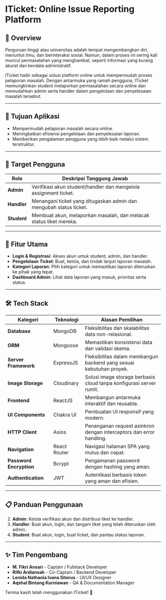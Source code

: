 # ITicket: Online Issue Reporting Platform

## 📘 **Overview**

Perguruan tinggi atau universitas adalah tempat mengembangkan diri, menuntut ilmu, dan berinteraksi sosial. Namun, dalam proses ini sering kali muncul permasalahan yang menghambat, seperti informasi yang kurang akurat dan kendala administratif.

ITicket hadir sebagai solusi platform online untuk mempermudah proses pelaporan masalah. Dengan antarmuka yang ramah pengguna, ITicket memungkinkan student melaporkan permasalahan secara online dan memudahkan admin serta handler dalam pengelolaan dan penyelesaian masalah tersebut.

---

## 🎯 **Tujuan Aplikasi**

- Mempermudah pelaporan masalah secara online.
- Meningkatkan efisiensi pengelolaan dan penyelesaian laporan.
- Memberikan pengalaman pengguna yang lebih baik melalui sistem terstruktur.

---

## 👥 **Target Pengguna**

| **Role**    | **Deskripsi Tanggung Jawab**                                       |
| ----------- | ------------------------------------------------------------------ |
| **Admin**   | Verifikasi akun student/handler dan mengelola assignment ticket.   |
| **Handler** | Menangani ticket yang ditugaskan admin dan mengubah status ticket. |
| **Student** | Membuat akun, melaporkan masalah, dan melacak status tiket mereka. |

---

## 🚀 **Fitur Utama**

- **Login & Registrasi**: Akses akun untuk student, admin, dan handler.
- **Pengelolaan Ticket**: Buat, kelola, dan tindak lanjuti laporan masalah.
- **Kategori Laporan**: Pilih kategori untuk memastikan laporan diteruskan ke pihak yang tepat.
- **Dashboard Admin**: Lihat data laporan yang masuk, prioritas serta status.

---

## 🛠️ **Tech Stack**

| **Kategori**            | **Teknologi** | **Alasan Pemilihan**                                                |
| ----------------------- | ------------- | ------------------------------------------------------------------- |
| **Database**            | MongoDB       | Fleksibilitas dan skalabilitas data non-relasional.                 |
| **ORM**                 | Mongoose      | Memastikan konsistensi data dan validasi skema.                     |
| **Server Framework**    | ExpressJS     | Fleksibilitas dalam membangun backend yang sesuai kebutuhan proyek. |
| **Image Storage**       | Cloudinary    | Solusi image storage berbasis cloud tanpa konfigurasi server rumit. |
| **Frontend**            | ReactJS       | Membangun antarmuka interaktif dan reusable.                        |
| **UI Components**       | Chakra UI     | Pembuatan UI responsif yang modern.                                 |
| **HTTP Client**         | Axios         | Penanganan request asinkron dengan interceptors dan error handling. |
| **Navigation**          | React Router  | Navigasi halaman SPA yang mulus dan cepat.                          |
| **Password Encryption** | Bcrypt        | Pengamanan password dengan hashing yang aman.                       |
| **Authentication**      | JWT           | Autentikasi berbasis token yang aman dan efisien.                   |

---

## 📋 **Panduan Penggunaan**

2. **Admin**: Kelola verifikasi akun dan distribusi tiket ke handler.
3. **Handler**: Buat akun, login, dan tangani tiket yang telah diteruskan oleh admin.
4. **Student**: Buat akun, login, buat ticket, dan pantau status laporan.

---

## ✨ **Tim Pengembang**

- **M. Fikri Ansari** - Captain / Fullstack Developer
- **Rifki Ardiansah** - Co-Captain / Backend Developer
- **Lenida Nathania Ivana Sitorus** - UI/UX Designer
- **Aqshal Bintang Kurniawan** - QA & Documentation Manager

Terima kasih telah menggunakan ITicket! 🚀
